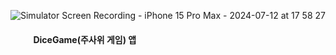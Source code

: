 ![Simulator Screen Recording - iPhone 15 Pro Max - 2024-07-12 at 17 58 27](https://github.com/user-attachments/assets/19f6dd1b-2ec8-42e7-99ea-d75072aba3fe)  
#### &nbsp;&nbsp;&nbsp;&nbsp;&nbsp;&nbsp;&nbsp;&nbsp;&nbsp;&nbsp; DiceGame(주사위 게임) 앱  
